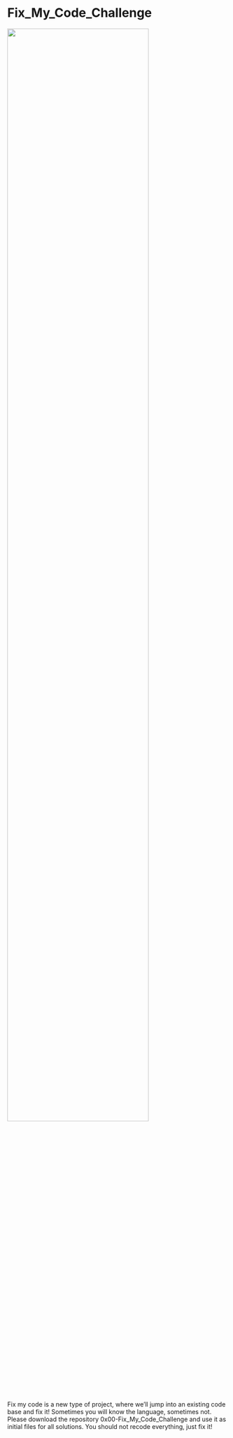 # Fix_My_Code_Challenge

<img width=80% src="https://files.realpython.com/media/Python-Basics-Chapter-Finding-and-Fixing-Code-Bugs_Watermarked.eeaac9d5247f.jpg">

Fix my code is a new type of project, where we’ll jump into an existing code base and fix it!
Sometimes you will know the language, sometimes not.
Please download the repository 0x00-Fix_My_Code_Challenge and use it as initial files for all solutions.
You should not recode everything, just fix it!


